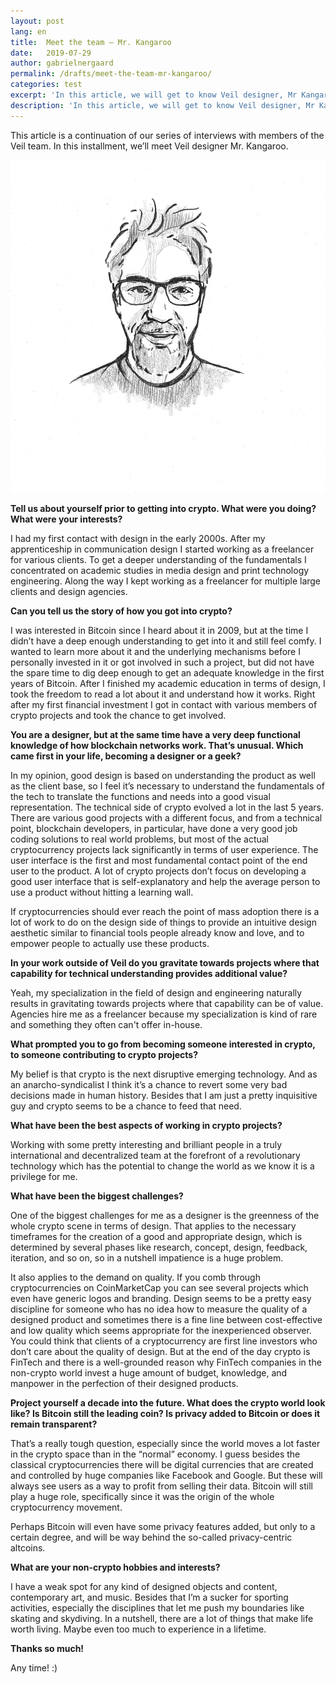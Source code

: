 ```yaml
---
layout: post
lang: en
title:  Meet the team — Mr. Kangaroo
date:   2019-07-29
author: gabrielnergaard
permalink: /drafts/meet-the-team-mr-kangaroo/
categories: test
excerpt: 'In this article, we will get to know Veil designer, Mr Kangaroo'
description: 'In this article, we will get to know Veil designer, Mr Kangaroo'
---
```

This article is a continuation of our series of interviews with members of the Veil team. In this installment, we’ll meet Veil designer Mr. Kangaroo.

![](/uploads/team/misterkangaroo.jpg)

**Tell us about yourself prior to getting into crypto. What were you doing? What were your interests?**

I had my first contact with design in the early 2000s. After my apprenticeship in communication design I started working as a freelancer for various clients. To get a deeper understanding of the fundamentals I concentrated on academic studies in media design and print technology engineering. Along the way I kept working as a freelancer for multiple large clients and design agencies.

**Can you tell us the story of how you got into crypto?**

I was interested in Bitcoin since I heard about it in 2009, but at the time I didn’t have a deep enough understanding to get into it and still feel comfy. I wanted to learn more about it and the underlying mechanisms before I personally invested in it or got involved in such a project, but did not have the spare time to dig deep enough to get an adequate knowledge in the first years of Bitcoin. After I finished my academic education in terms of design, I took the freedom to read a lot about it and understand how it works. Right after my first financial investment I got in contact with various members of crypto projects and took the chance to get involved.

**You are a designer, but at the same time have a very deep functional knowledge of how blockchain networks work. That’s unusual. Which came first in your life, becoming a designer or a geek?**

In my opinion, good design is based on understanding the product as well as the client base, so I feel it’s necessary to understand the fundamentals of the tech to translate the functions and needs into a good visual representation. The technical side of crypto evolved a lot in the last 5 years. There are various good projects with a different focus, and from a technical point, blockchain developers, in particular, have done a very good job coding solutions to real world problems, but most of the actual cryptocurrency projects lack significantly in terms of user experience. The user interface is the first and most fundamental contact point of the end user to the product. A lot of crypto projects don’t focus on developing a good user interface that is self-explanatory and help the average person to use a product without hitting a learning wall.

If cryptocurrencies should ever reach the point of mass adoption there is a lot of work to do on the design side of things to provide an intuitive design aesthetic similar to financial tools people already know and love, and to empower people to actually use these products.

**In your work outside of Veil do you gravitate towards projects where that capability for technical understanding provides additional value?**

Yeah, my specialization in the field of design and engineering naturally results in gravitating towards projects where that capability can be of value. Agencies hire me as a freelancer because my specialization is kind of rare and something they often can't offer in-house.

**What prompted you to go from becoming someone interested in crypto, to someone contributing to crypto projects?**

My belief is that crypto is the next disruptive emerging technology. And as an anarcho-syndicalist I think it’s a chance to revert some very bad decisions made in human history. Besides that I am just a pretty inquisitive guy and crypto seems to be a chance to feed that need.

**What have been the best aspects of working in crypto projects?**

Working with some pretty interesting and brilliant people in a truly international and decentralized team at the forefront of a revolutionary technology which has the potential to change the world as we know it is a privilege for me.

**What have been the biggest challenges?**

One of the biggest challenges for me as a designer is the greenness of the whole crypto scene in terms of design. That applies to the necessary timeframes for the creation of a good and appropriate design, which is determined by several phases like research, concept, design, feedback, iteration, and so on, so in a nutshell impatience is a huge problem.

It also applies to the demand on quality. If you comb through cryptocurrencies on CoinMarketCap you can see several projects which even have generic logos and branding. Design seems to be a pretty easy discipline for someone who has no idea how to measure the quality of a designed product and sometimes there is a fine line between cost-effective and low quality which seems appropriate for the inexperienced observer. You could think that clients of a cryptocurrency are first line investors who don’t care about the quality of design. But at the end of the day crypto is FinTech and there is a well-grounded reason why FinTech companies in the non-crypto world invest a huge amount of budget, knowledge, and manpower in the perfection of their designed products.

**Project yourself a decade into the future. What does the crypto world look like? Is Bitcoin still the leading coin? Is privacy added to Bitcoin or does it remain transparent?**

That’s a really tough question, especially since the world moves a lot faster in the crypto space than in the “normal” economy. I guess besides the classical cryptocurrencies there will be digital currencies that are created and controlled by huge companies like Facebook and Google. But these will always see users as a way to profit from selling their data. Bitcoin will still play a huge role, specifically since it was the origin of the whole cryptocurrency movement.

Perhaps Bitcoin will even have some privacy features added, but only to a certain degree, and will be way behind the so-called privacy-centric altcoins.

**What are your non-crypto hobbies and interests?**

I have a weak spot for any kind of designed objects and content, contemporary art, and music. Besides that I’m a sucker for sporting activities, especially the disciplines that let me push my boundaries like skating and skydiving. In a nutshell, there are a lot of things that make life worth living. Maybe even too much to experience in a lifetime.

**Thanks so much!**

Any time! :)